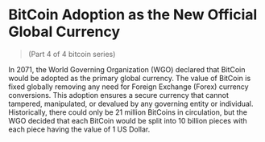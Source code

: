 # BitCoin Adoption as the New Official Global Currency
> (Part 4 of 4 bitcoin series)

In 2071, the World Governing Organization (WGO) declared that BitCoin would be adopted as the primary global currency. The value of BitCoin is fixed globally removing any need for Foreign Exchange (Forex) currency conversions. This adoption ensures a secure currency that cannot tampered, manipulated, or devalued by any governing entity or individual. Historically, there could only be 21 million BitCoins in circulation, but the WGO decided that each BitCoin would be split into 10 billion pieces with each piece having the value of 1 US Dollar.

